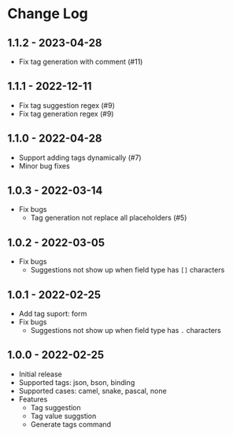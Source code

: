 # Change Log

## 1.1.2 - 2023-04-28
- Fix tag generation with comment (#11)

## 1.1.1 - 2022-12-11
- Fix tag suggestion regex (#9)
- Fix tag generation regex (#9)

## 1.1.0 - 2022-04-28
- Support adding tags dynamically (#7)
- Minor bug fixes

## 1.0.3 - 2022-03-14
- Fix bugs
    - Tag generation not replace all placeholders (#5)

## 1.0.2 - 2022-03-05
- Fix bugs
    - Suggestions not show up when field type has `[]` characters

## 1.0.1 - 2022-02-25
- Add tag suport: form
- Fix bugs
    - Suggestions not show up when field type has `.` characters

## 1.0.0 - 2022-02-25
- Initial release
- Supported tags: json, bson, binding
- Supported cases: camel, snake, pascal, none
- Features
    - Tag suggestion
    - Tag value suggstion
    - Generate tags command
